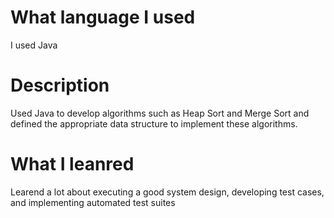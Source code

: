 # What language I used
I used Java 
# Description
Used Java to develop algorithms such as Heap Sort and Merge Sort and defined the appropriate data structure to implement these algorithms.
# What I leanred
Learend a lot about executing a good system design, developing test cases, and implementing automated test suites
